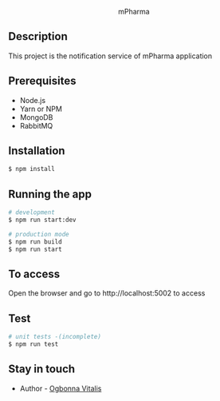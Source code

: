 <p align="center">
    mPharma
</p>

## Description
This project is the notification service of mPharma application

## Prerequisites
- Node.js 
- Yarn or NPM
- MongoDB
- RabbitMQ


## Installation

```bash
$ npm install
```

## Running the app

```bash
# development
$ npm run start:dev

# production mode
$ npm run build
$ npm run start
```
## To access
Open the browser and go to http://localhost:5002 to access

## Test

```bash
# unit tests -(incomplete)
$ npm run test

```

## Stay in touch

- Author - [Ogbonna Vitalis](https://linkedin.com/agavitalis)

